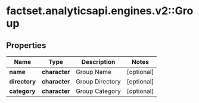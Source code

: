 # factset.analyticsapi.engines.v2::Group

## Properties
Name | Type | Description | Notes
------------ | ------------- | ------------- | -------------
**name** | **character** | Group Name | [optional] 
**directory** | **character** | Group Directory | [optional] 
**category** | **character** | Group Category | [optional] 


